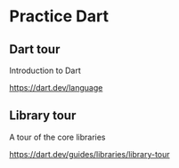 # Practice Dart

## Dart tour

Introduction to Dart

https://dart.dev/language

## Library tour

A tour of the core libraries

https://dart.dev/guides/libraries/library-tour
